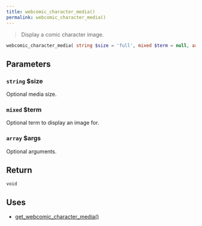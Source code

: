 ```yaml
---
title: webcomic_character_media()
permalink: webcomic_character_media()
---
```


> Display a comic character image.

```php
webcomic_character_media( string $size = 'full', mixed $term = null, array $args = [] ) : void
```

## Parameters

### `string` $size
Optional media size.

### `mixed` $term
Optional term to display an image for.

### `array` $args
Optional arguments.

## Return

`void`

## Uses
- [get_webcomic_character_media()](get_webcomic_character_media())
